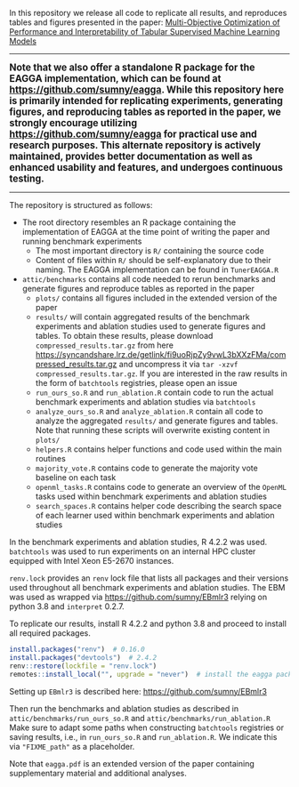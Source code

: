 In this repository we release all code to replicate all results, and reproduces tables and figures presented in the paper: [Multi-Objective Optimization of Performance and Interpretability of Tabular Supervised Machine Learning Models](https://doi.org/10.1145/3583131.3590380)

<hr>

<span style="font-size: larger;"><b>
Note that we also offer a standalone R package for the EAGGA implementation, which can be found at https://github.com/sumny/eagga.
While this repository here is primarily intended for replicating experiments, generating figures, and reproducing tables as reported in the paper, we strongly encourage utilizing https://github.com/sumny/eagga for practical use and research purposes.
This alternate repository is actively maintained, provides better documentation as well as enhanced usability and features, and undergoes continuous testing.
</b></span>

<hr>

The repository is structured as follows:

  * The root directory resembles an R package containing the implementation of EAGGA at the time point of writing the paper and running benchmark experiments
    * The most important directory is `R/` containing the source code
    * Content of files within `R/` should be self-explanatory due to their naming.
      The EAGGA implementation can be found in `TunerEAGGA.R`
  * `attic/benchmarks` contains all code needed to rerun benchmarks and generate figures and reproduce tables as reported in the paper
    * `plots/` contains all figures included in the extended version of the paper
    * `results/` will contain aggregated results of the benchmark experiments and ablation studies used to generate figures and tables.
       To obtain these results, please download `compressed_results.tar.gz` from here https://syncandshare.lrz.de/getlink/fi9uoRjpZy9vwL3bXXzFMa/compressed_results.tar.gz and uncompress it via `tar -xzvf compressed_results.tar.gz`.
       If you are interested in the raw results in the form of `batchtools` registries, please open an issue
    * `run_ours_so.R` and `run_ablation.R` contain code to run the actual benchmark experiments and ablation studies via `batchtools`
    * `analyze_ours_so.R` and `analyze_ablation.R` contain all code to analyze the aggregated `results/` and generate figures and tables.
       Note that running these scripts will overwrite existing content in `plots/`
    * `helpers.R` contains helper functions and code used within the main routines
    * `majority_vote.R` contains code to generate the majority vote baseline on each task
    * `openml_tasks.R` contains code to generate an overview of the `OpenML` tasks used within benchmark experiments and ablation studies
    * `search_spaces.R` contains helper code describing the search space of each learner used within benchmark experiments and ablation studies

In the benchmark experiments and ablation studies, R 4.2.2 was used.
`batchtools` was used to run experiments on an internal HPC cluster equipped with Intel Xeon E5-2670 instances.

`renv.lock` provides an `renv` lock file that lists all packages and their versions used throughout all benchmark experiments and ablation studies.
The EBM was used as wrapped via https://github.com/sumny/EBmlr3 relying on python 3.8 and `interpret` 0.2.7.

To replicate our results, install R 4.2.2 and python 3.8 and proceed to install all required packages.

```r
install.packages("renv")  # 0.16.0
install.packages("devtools")  # 2.4.2
renv::restore(lockfile = "renv.lock")
remotes::install_local("", upgrade = "never")  # install the eagga package
```

Setting up `EBmlr3` is described here: https://github.com/sumny/EBmlr3

Then run the benchmarks and ablation studies as described in `attic/benchmarks/run_ours_so.R` and `attic/benchmarks/run_ablation.R`
Make sure to adapt some paths when constructing `batchtools` registries or saving results, i.e., in `run_ours_so.R` and `run_ablation.R`.
We indicate this via `"FIXME_path"` as a placeholder.

Note that `eagga.pdf` is an extended version of the paper containing supplementary material and additional analyses.

